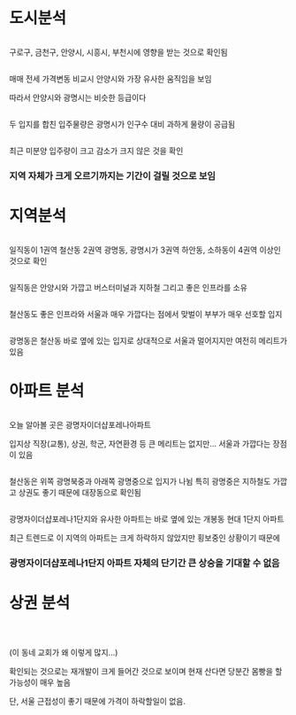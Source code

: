 <h1 id="도시분석">도시분석</h1>
<p><img alt="" src="https://velog.velcdn.com/images/tonyhan18/post/2459fdea-672d-40de-8469-bb77dc31dcf7/image.png" /></p>
<p>구로구, 금천구, 안양시, 시흥시, 부천시에 영향을 받는 것으로 확인됨</p>
<p><img alt="" src="https://velog.velcdn.com/images/tonyhan18/post/346db0ec-ba90-4245-adf6-5514d93c1f31/image.png" /></p>
<p>매매 전세 가격변동 비교시
안양시와 가장 유사한 움직임을 보임</p>
<p>따라서 안양시와 광명시는 비슷한 등급이다</p>
<p><img alt="" src="https://velog.velcdn.com/images/tonyhan18/post/ca84e7d0-bdc9-42b9-a127-e81df9564c6d/image.png" /></p>
<p>두 입지를 합친 입주물량은 광명시가 인구수 대비 과하게 물량이 공급됨</p>
<p><img alt="" src="https://velog.velcdn.com/images/tonyhan18/post/77217ac2-dfea-445c-8f97-673ec472db73/image.png" /></p>
<p>최근 미분양 입주량이 크고 감소가 크지 않은 것을 확인</p>
<h3 id="지역-자체가-크게-오르기까지는-기간이-걸릴-것으로-보임">지역 자체가 크게 오르기까지는 기간이 걸릴 것으로 보임</h3>
<h1 id="지역분석">지역분석</h1>
<p><img alt="" src="https://velog.velcdn.com/images/tonyhan18/post/15d3d901-edda-435a-a1da-2b4e2e7b7aef/image.png" /></p>
<p>일직동이 1권역
철산동 2권역
광명동, 광명시가 3권역
하안동, 소하동이 4권역 이상인것으로 확인</p>
<p><img alt="" src="https://velog.velcdn.com/images/tonyhan18/post/154b7d54-b1b4-48f9-9492-decebab5a3b8/image.png" /></p>
<p>일직동은 안양시와 가깝고 버스터미널과 지하철 그리고 좋은 인프라를 소유</p>
<p><img alt="" src="https://velog.velcdn.com/images/tonyhan18/post/4386e8cc-a47e-47b5-8d5b-d1f1a876ae09/image.png" /></p>
<p>철산동도 좋은 인프라와 서울과 매우 가깝다는 점에서 맞벌이 부부가 매우 선호할 입지</p>
<p><img alt="" src="https://velog.velcdn.com/images/tonyhan18/post/321e5503-852b-48dd-9839-33e1a0525435/image.png" /></p>
<p>광명동은 철산동 바로 옆에 있는 입지로 상대적으로 서울과 멀어지지만 여전히 메리트가 있음</p>
<h1 id="아파트-분석">아파트 분석</h1>
<p><img alt="" src="https://velog.velcdn.com/images/tonyhan18/post/14a7f099-d8ac-4df0-9ba9-cd5cd7032dc2/image.png" /></p>
<p>오늘 알아볼 곳은 광명자이더샵포레나아파트</p>
<p>입지상 직장(교통), 상권, 학군, 자연환경 등 큰 메리트는 없지만... 서울과 가깝다는 장점이 있음</p>
<p><img alt="" src="https://velog.velcdn.com/images/tonyhan18/post/dd4a9977-f9a3-4cff-b2a8-7610d6e95661/image.png" /></p>
<p>철산동은 위쪽 광명북중과 아래쪽 광명중으로 입지가 나뉨
특히 광명중은 지하철도 가깝고 상권도 좋기 때문에 대장동으로 확인됨</p>
<p><img alt="" src="https://velog.velcdn.com/images/tonyhan18/post/5c5e361e-58a4-4207-956d-605772ad8ebd/image.png" /></p>
<p>광명자이더샵포레나1단지와 유사한 아파트는 바로 옆에 있는 개봉동 현대 1단지 아파트</p>
<p>최근 트렌드로 이 지역의 아파트는 크게 하락하지 않았지만 횡보중인 상황이기 때문에</p>
<h3 id="광명자이더샵포레나1단지-아파트-자체의-단기간-큰-상승을-기대할-수-없음">광명자이더샵포레나1단지 아파트 자체의 단기간 큰 상승을 기대할 수 없음</h3>
<h1 id="상권-분석">상권 분석</h1>
<p><img alt="" src="https://velog.velcdn.com/images/tonyhan18/post/381794b3-4e28-4c3e-be7c-69fe1108c048/image.png" /></p>
<p><img alt="" src="https://velog.velcdn.com/images/tonyhan18/post/0b4ea72a-f596-4244-8170-e13d6f67042f/image.png" /></p>
<p><img alt="" src="https://velog.velcdn.com/images/tonyhan18/post/f4e624f4-7a76-4961-a1e5-a7c7376de480/image.png" /></p>
<p>(이 동네 교회가 왜 이렇게 많지...)</p>
<p>확인되는 것으로는 재개발이 크게 들어간 것으로 보이며
현재 산다면 당분간 몸빵을 할 가능성이 매우 높음</p>
<p>단, 서울 근접성이 좋기 때문에 가격이 하락할일이 없음.</p>